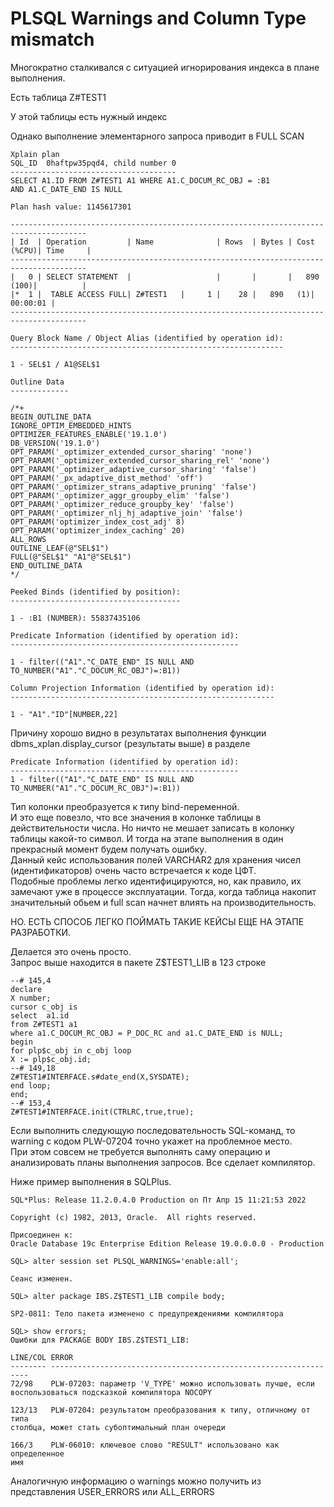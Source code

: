 # PLSQL Warnings and Column Type mismatch

Многократно сталкивался  с ситуацией игнорирования индекса в плане выполнения.

Есть таблица Z#TEST1

У этой таблицы есть нужный индекс

Однако выполнение элементарного запроса приводит в FULL SCAN

```
Xplain plan
SQL_ID  0haftpw35pqd4, child number 0
-------------------------------------
SELECT A1.ID FROM Z#TEST1 A1 WHERE A1.C_DOCUM_RC_OBJ = :B1
AND A1.C_DATE_END IS NULL

Plan hash value: 1145617301
 
---------------------------------------------------------------------------------------
| Id  | Operation         | Name              | Rows  | Bytes | Cost (%CPU)| Time     |
---------------------------------------------------------------------------------------
|   0 | SELECT STATEMENT  |                   |       |       |   890 (100)|          |
|*  1 |  TABLE ACCESS FULL| Z#TEST1   |     1 |    28 |   890   (1)| 00:00:01 |
---------------------------------------------------------------------------------------

Query Block Name / Object Alias (identified by operation id):
-------------------------------------------------------------

1 - SEL$1 / A1@SEL$1

Outline Data
-------------

/*+
BEGIN_OUTLINE_DATA
IGNORE_OPTIM_EMBEDDED_HINTS
OPTIMIZER_FEATURES_ENABLE('19.1.0')
DB_VERSION('19.1.0')
OPT_PARAM('_optimizer_extended_cursor_sharing' 'none')
OPT_PARAM('_optimizer_extended_cursor_sharing_rel' 'none')
OPT_PARAM('_optimizer_adaptive_cursor_sharing' 'false')
OPT_PARAM('_px_adaptive_dist_method' 'off')
OPT_PARAM('_optimizer_strans_adaptive_pruning' 'false')
OPT_PARAM('_optimizer_aggr_groupby_elim' 'false')
OPT_PARAM('_optimizer_reduce_groupby_key' 'false')
OPT_PARAM('_optimizer_nlj_hj_adaptive_join' 'false')
OPT_PARAM('optimizer_index_cost_adj' 8)
OPT_PARAM('optimizer_index_caching' 20)
ALL_ROWS
OUTLINE_LEAF(@"SEL$1")
FULL(@"SEL$1" "A1"@"SEL$1")
END_OUTLINE_DATA
*/

Peeked Binds (identified by position):
--------------------------------------

1 - :B1 (NUMBER): 55837435106

Predicate Information (identified by operation id):
---------------------------------------------------

1 - filter(("A1"."C_DATE_END" IS NULL AND
TO_NUMBER("A1"."C_DOCUM_RC_OBJ")=:B1))

Column Projection Information (identified by operation id):
-----------------------------------------------------------

1 - "A1"."ID"[NUMBER,22]
```
Причину хорошо видно в результатах выполнения функции dbms_xplan.display_cursor (результаты выше) в разделе  
```
Predicate Information (identified by operation id):
---------------------------------------------------
1 - filter(("A1"."C_DATE_END" IS NULL AND TO_NUMBER("A1"."C_DOCUM_RC_OBJ")=:B1))
```

Тип колонки преобразуется к типу bind-переменной.  
И это еще повезло, что все значения в колонке таблицы в действительности числа. Но ничто не мешает записать в колонку таблицы какой-то символ. 
И тогда на этапе выполнения в один прекрасный момент будем получать ошибку.  
Данный кейс использования полей VARCHAR2 для хранения чисел (идентификаторов) очень часто встречается к коде ЦФТ.  
Подобные проблемы легко идентифицируются, но, как правило, их замечают уже в процессе эксплуатации. Тогда, когда таблица накопит значительный обьем и full scan начнет влиять на производительность.

НО. ЕСТЬ СПОСОБ ЛЕГКО ПОЙМАТЬ ТАКИЕ КЕЙСЫ ЕЩЕ НА ЭТАПЕ РАЗРАБОТКИ.

Делается это очень просто.  
Запрос выше находится в пакете Z$TEST1_LIB в 123 строке

```
--# 145,4
declare
X number;
cursor c_obj is
select  a1.id
from Z#TEST1 a1
where a1.C_DOCUM_RC_OBJ = P_DOC_RC and a1.C_DATE_END is NULL;
begin
for plp$c_obj in c_obj loop
X := plp$c_obj.id;
--# 149,18
Z#TEST1#INTERFACE.s#date_end(X,SYSDATE);
end loop;
end;
--# 153,4
Z#TEST1#INTERFACE.init(CTRLRC,true,true);
```

Если выполнить следующую последовательность SQL-команд, то warning с кодом PLW-07204 точно укажет на проблемное место.  
При этом совсем не требуется выполнять саму операцию и анализировать планы выполнения запросов. Все сделает компилятор.  

Ниже пример выполнения в SQLPlus.  

```
SQL*Plus: Release 11.2.0.4.0 Production on Пт Апр 15 11:21:53 2022

Copyright (c) 1982, 2013, Oracle.  All rights reserved.

Присоединен к:
Oracle Database 19c Enterprise Edition Release 19.0.0.0.0 - Production

SQL> alter session set PLSQL_WARNINGS='enable:all';

Сеанс изменен.

SQL> alter package IBS.Z$TEST1_LIB compile body;

SP2-0811: Тело пакета изменено с предупреждениями компилятора

SQL> show errors;
Ошибки для PACKAGE BODY IBS.Z$TEST1_LIB:

LINE/COL ERROR
-------- -----------------------------------------------------------------
72/98    PLW-07203: параметр 'V_TYPE' можно использовать лучше, если
воспользоваться подсказкой компилятора NOCOPY

123/13   PLW-07204: результатом преобразования к типу, отличному от типа
столбца, может стать субоптимальный план очереди

166/3    PLW-06010: ключевое слово "RESULT" использовано как определенное
имя
```
Аналогичную информацию о warnings можно получить из представления USER_ERRORS или ALL_ERRORS 

